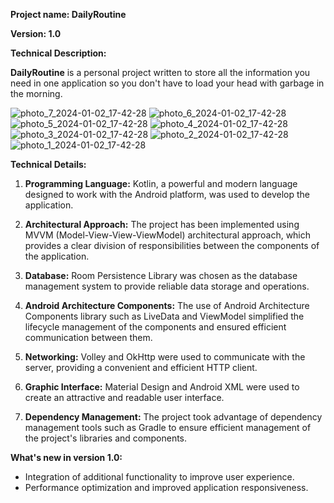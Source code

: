 **Project name: DailyRoutine**

**Version: 1.0**

**Technical Description:**

**DailyRoutine** is a personal project written to store all the information you need in one application so you don't have to load your head with garbage in the morning.

![photo_7_2024-01-02_17-42-28](https://github.com/RecoNike/dailyRoutine/assets/57374025/7346f3a8-ee0d-49d0-bef5-424071ce07c1)
![photo_6_2024-01-02_17-42-28](https://github.com/RecoNike/dailyRoutine/assets/57374025/4962ad45-e5f7-457c-8d15-d95fe9534712)
![photo_5_2024-01-02_17-42-28](https://github.com/RecoNike/dailyRoutine/assets/57374025/26373d9c-5530-4125-ac45-0332d2a4514f)
![photo_4_2024-01-02_17-42-28](https://github.com/RecoNike/dailyRoutine/assets/57374025/d65dd33e-12cf-4d18-b0af-37455a5697ad)
![photo_3_2024-01-02_17-42-28](https://github.com/RecoNike/dailyRoutine/assets/57374025/ea95fdd1-2129-4b0e-9c6a-9dd6a81e7bf1)
![photo_2_2024-01-02_17-42-28](https://github.com/RecoNike/dailyRoutine/assets/57374025/2b2b26ad-593a-4be8-b0e7-060638ff8846)
![photo_1_2024-01-02_17-42-28](https://github.com/RecoNike/dailyRoutine/assets/57374025/61eec1e1-f14e-4090-8bfa-f6a15322493a)

**Technical Details:**

1. **Programming Language:** Kotlin, a powerful and modern language designed to work with the Android platform, was used to develop the application.

2. **Architectural Approach:** The project has been implemented using MVVM (Model-View-View-ViewModel) architectural approach, which provides a clear division of responsibilities between the components of the application.

3. **Database:** Room Persistence Library was chosen as the database management system to provide reliable data storage and operations.

4. **Android Architecture Components:** The use of Android Architecture Components library such as LiveData and ViewModel simplified the lifecycle management of the components and ensured efficient communication between them.

5. **Networking:** Volley and OkHttp were used to communicate with the server, providing a convenient and efficient HTTP client.

6. **Graphic Interface:** Material Design and Android XML were used to create an attractive and readable user interface.

7. **Dependency Management:** The project took advantage of dependency management tools such as Gradle to ensure efficient management of the project's libraries and components.


**What's new in version 1.0:**

- Integration of additional functionality to improve user experience.
- Performance optimization and improved application responsiveness.
